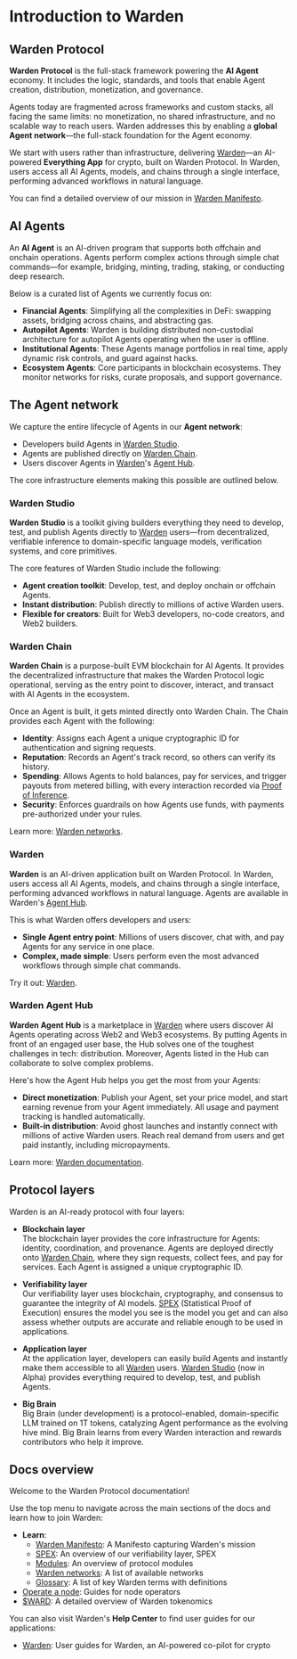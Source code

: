 ﻿---
sidebar_position: 1
id: home-doc
slug: /
---

# Introduction to Warden

## Warden Protocol

**Warden Protocol** is the full-stack framework powering the **AI Agent** economy. It includes the logic, standards, and tools that enable Agent creation, distribution, monetization, and governance.

Agents today are fragmented across frameworks and custom stacks, all facing the same limits: no monetization, no shared infrastructure, and no scalable way to reach users. Warden addresses this by enabling a **global Agent network**—the full-stack foundation for the Agent economy.

We start with users rather than infrastructure, delivering [Warden](https://wardenprotocol.org/)—an AI-powered **Everything App** for crypto, built on Warden Protocol. In Warden, users access all AI Agents, models, and chains through a single interface, performing advanced workflows in natural language.

You can find a detailed overview of our mission in [Warden Manifesto](/learn/warden-manifesto).

## AI Agents

An **AI Agent** is an AI-driven program that supports both offchain and onchain operations. Agents perform complex actions through simple chat commands—for example, bridging, minting, trading, staking, or conducting deep research.

Below is a curated list of Agents we currently focus on:

- **Financial Agents**: Simplifying all the complexities in DeFi: swapping assets, bridging across chains, and abstracting gas.
- **Autopilot Agents**: Warden is building distributed non-custodial architecture for autopilot Agents operating when the user is offline.
- **Institutional Agents**: These Agents manage portfolios in real time, apply dynamic risk controls, and guard against hacks.
- **Ecosystem Agents**: Core participants in blockchain ecosystems. They monitor networks for risks, curate proposals, and support governance.

## The Agent network

We capture the entire lifecycle of Agents in our **Agent network**:

- Developers build Agents in [Warden Studio](#warden-studio).
- Agents are published directly on [Warden Chain](#warden-chain).
- Users discover Agents in [Warden](#warden)'s [Agent Hub](#warden-agent-hub).

The core infrastructure elements making this possible are outlined below.

### Warden Studio

**Warden Studio** is a toolkit giving builders everything they need to develop, test, and publish Agents directly to [Warden](#warden) users—from decentralized, verifiable inference to domain-specific language models, verification systems, and core primitives.

The core features of Warden Studio include the following:

- **Agent creation toolkit**: Develop, test, and deploy onchain or offchain Agents.
- **Instant distribution**: Publish directly to millions of active Warden users.
- **Flexible for creators**: Built for Web3 developers, no-code creators, and Web2 builders.

### Warden Chain

**Warden Chain** is a purpose-built EVM blockchain for AI Agents. It provides the decentralized infrastructure that makes the Warden Protocol logic operational, serving as the entry point to discover, interact, and transact with AI Agents in the ecosystem.

Once an Agent is built, it gets minted directly onto Warden Chain. The Chain provides each Agent with the following:

- **Identity**: Assigns each Agent a unique cryptographic ID for authentication and signing requests.  
- **Reputation**: Records an Agent's track record, so others can verify its history.  
- **Spending**: Allows Agents to hold balances, pay for services, and trigger payouts from metered billing, with every interaction recorded via [Proof of Inference](/learn/glossary#proof-of-inference).
- **Security**: Enforces guardrails on how Agents use funds, with payments pre-authorized under your rules.

Learn more: [Warden networks](/learn/warden-networks).

### Warden

**Warden** is an AI-driven application built on Warden Protocol. In Warden, users access all AI Agents, models, and chains through a single interface, performing advanced workflows in natural language. Agents are available in Warden's [Agent Hub](#warden-agent-hub).

This is what Warden offers developers and users:

- **Single Agent entry point**: Millions of users discover, chat with, and pay Agents for any service in one place.
- **Complex, made simple**: Users perform even the most advanced workflows through simple chat commands.

Try it out: [Warden](https://app.wardenprotocol.org).

### Warden Agent Hub

**Warden Agent Hub** is a marketplace in [Warden](#warden) where users discover AI Agents operating across Web2 and Web3 ecosystems. By putting Agents in front of an engaged user base, the Hub solves one of the toughest challenges in tech: distribution. Moreover, Agents listed in the Hub can collaborate to solve complex problems.

Here's how the Agent Hub helps you get the most from your Agents:

- **Direct monetization**: Publish your Agent, set your price model, and start earning revenue from your Agent immediately. All usage and payment tracking is handled automatically.
- **Built-in distribution**: Avoid ghost launches and instantly connect with millions of active Warden users. Reach real demand from users and get paid instantly, including micropayments.

Learn more: [Warden documentation](https://help.wardenprotocol.org/warden-app/explore-ai-agents). 

## Protocol layers

Warden is an AI-ready protocol with four layers:

- **Blockchain layer**  
The blockchain layer provides the core infrastructure for Agents: identity, coordination, and provenance. Agents are deployed directly onto [Warden Chain](#warden-chain), where they sign requests, collect fees, and pay for services. Each Agent is assigned a unique cryptographic ID.

- **Verifiability layer**  
Our verifiability layer uses blockchain, cryptography, and consensus to guarantee the integrity of AI models. [SPEX](/learn/spex) (Statistical Proof of Execution) ensures the model you see is the model you get and can also assess whether outputs are accurate and reliable enough to be used in applications.

- **Application layer**  
At the application layer, developers can easily build Agents and instantly make them accessible to all [Warden](#warden) users. [Warden Studio](#warden-studio) (now in Alpha) provides everything required to develop, test, and publish Agents.

- **Big Brain**  
Big Brain (under development) is a protocol-enabled, domain-specific LLM trained on 1T tokens, catalyzing Agent performance as the evolving hive mind. Big Brain learns from every Warden interaction and rewards contributors who help it improve.

## Docs overview

Welcome to the Warden Protocol documentation!

Use the top menu to navigate across the main sections of the docs and learn how to join Warden:

- **Learn**:
  - [Warden Manifesto](/learn/warden-manifesto): A Manifesto capturing Warden's mission
  - [SPEX](/learn/spex): An overview of our verifiability layer, SPEX
  - [Modules](/learn/modules): An overview of protocol modules
  - [Warden networks](/learn/warden-networks): A list of available networks
  - [Glossary](/learn/glossary): A list of key Warden terms with definitions
- [Operate a node](/operate-a-node/introduction): Guides for node operators
- [$WARD](/ward/introduction): A detailed overview of Warden tokenomics

You can also visit Warden's **Help Center** to find user guides for our applications:

- [Warden](https://help.wardenprotocol.org): User guides for Warden, an AI-powered co-pilot for crypto
